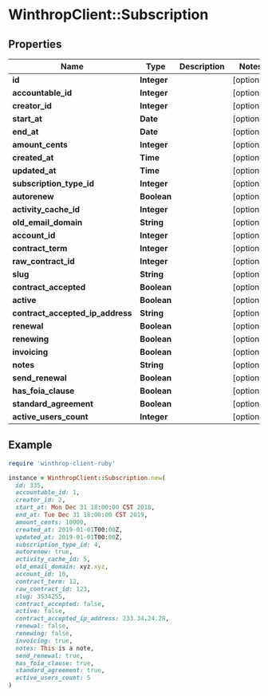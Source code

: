# WinthropClient::Subscription

## Properties

| Name | Type | Description | Notes |
| ---- | ---- | ----------- | ----- |
| **id** | **Integer** |  | [optional] |
| **accountable_id** | **Integer** |  | [optional] |
| **creator_id** | **Integer** |  | [optional] |
| **start_at** | **Date** |  | [optional] |
| **end_at** | **Date** |  | [optional] |
| **amount_cents** | **Integer** |  | [optional] |
| **created_at** | **Time** |  | [optional] |
| **updated_at** | **Time** |  | [optional] |
| **subscription_type_id** | **Integer** |  | [optional] |
| **autorenew** | **Boolean** |  | [optional] |
| **activity_cache_id** | **Integer** |  | [optional] |
| **old_email_domain** | **String** |  | [optional] |
| **account_id** | **Integer** |  | [optional] |
| **contract_term** | **Integer** |  | [optional] |
| **raw_contract_id** | **Integer** |  | [optional] |
| **slug** | **String** |  | [optional] |
| **contract_accepted** | **Boolean** |  | [optional] |
| **active** | **Boolean** |  | [optional] |
| **contract_accepted_ip_address** | **String** |  | [optional] |
| **renewal** | **Boolean** |  | [optional] |
| **renewing** | **Boolean** |  | [optional] |
| **invoicing** | **Boolean** |  | [optional] |
| **notes** | **String** |  | [optional] |
| **send_renewal** | **Boolean** |  | [optional] |
| **has_foia_clause** | **Boolean** |  | [optional] |
| **standard_agreement** | **Boolean** |  | [optional] |
| **active_users_count** | **Integer** |  | [optional] |

## Example

```ruby
require 'winthrop-client-ruby'

instance = WinthropClient::Subscription.new(
  id: 335,
  accountable_id: 1,
  creator_id: 2,
  start_at: Mon Dec 31 18:00:00 CST 2018,
  end_at: Tue Dec 31 18:00:00 CST 2019,
  amount_cents: 10000,
  created_at: 2019-01-01T00:00Z,
  updated_at: 2019-01-01T00:00Z,
  subscription_type_id: 4,
  autorenew: true,
  activity_cache_id: 5,
  old_email_domain: xyz.xyz,
  account_id: 10,
  contract_term: 12,
  raw_contract_id: 123,
  slug: 3534255,
  contract_accepted: false,
  active: false,
  contract_accepted_ip_address: 233.34.24.28,
  renewal: false,
  renewing: false,
  invoicing: true,
  notes: This is a note,
  send_renewal: true,
  has_foia_clause: true,
  standard_agreement: true,
  active_users_count: 5
)
```


